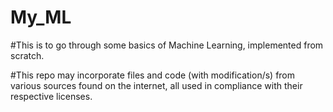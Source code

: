 # My_ML

#This is to go through some basics of Machine Learning, implemented from scratch.

#This repo may incorporate files and code (with modification/s) from various sources found on the internet, all used in compliance with their respective licenses.
